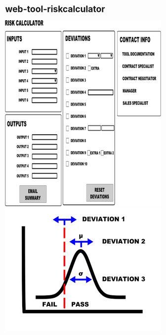 # web-tool-riskcalculator

 <img src="images/risk-calculator.png" height="600px" width="auto">
 
 <img src="images/normal-distribution.png" height="400px" width="auto">
 
